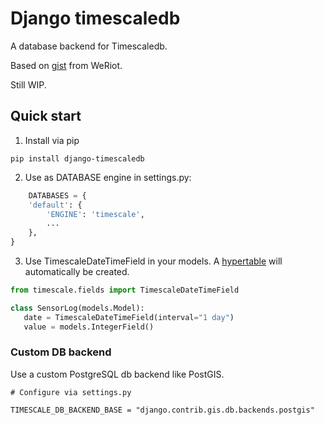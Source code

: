 # Django timescaledb

A database backend for Timescaledb.

Based on [gist](https://gist.github.com/dedsm/fc74f04eb70d78459ff0847ef16f2e7a) from WeRiot.

Still WIP.

## Quick start

1. Install via pip

```
pip install django-timescaledb
```

2. Use as DATABASE engine in settings.py:

```python
    DATABASES = {
    'default': {
        'ENGINE': 'timescale',
        ...
    },
}
```

3. Use TimescaleDateTimeField in your models. A [hypertable](https://docs.timescale.com/latest/using-timescaledb/hypertables#react-docs) will automatically be created.

```python
from timescale.fields import TimescaleDateTimeField

class SensorLog(models.Model):
   date = TimescaleDateTimeField(interval="1 day")
   value = models.IntegerField()

```

### Custom DB backend

Use a custom PostgreSQL db backend like PostGIS.

```
# Configure via settings.py

TIMESCALE_DB_BACKEND_BASE = "django.contrib.gis.db.backends.postgis"
```
